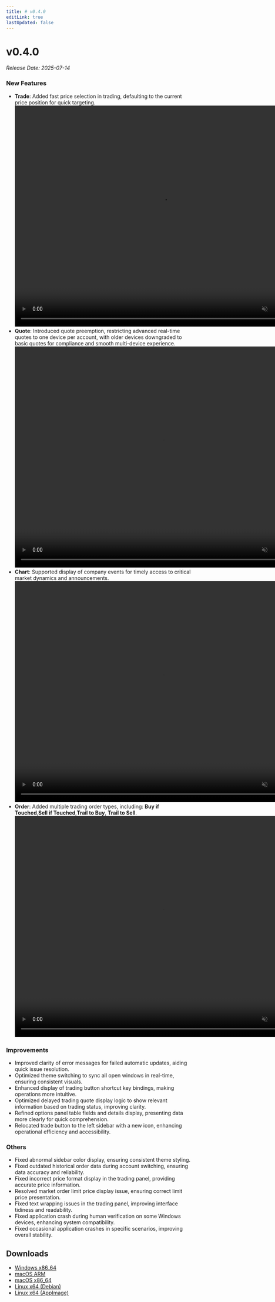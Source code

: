 ```yaml
---
title: # v0.4.0
editLink: true
lastUpdated: false
---
```


# v0.4.0

_Release Date: 2025-07-14_

### New Features

- **Trade**: Added fast price selection in trading, defaulting to the current price position for quick targeting.
  <video src="https://assets.lbctrl.com/uploads/cf3c6511-edf7-4a80-8700-f5568dc8a3da/fast-price.mp4" width="800" height="600" type="video/mp4" autoplay muted loop></video>
- **Quote**: Introduced quote preemption, restricting advanced real-time quotes to one device per account, with older devices downgraded to basic quotes for compliance and smooth multi-device experience.
  <video src="https://assets.lbctrl.com/uploads/097689a8-af6c-4cbe-90b2-cd93eb336cd1/switch-quote-level.mp4" width="800" height="600" type="video/mp4" autoplay muted loop></video>
- **Chart**: Supported display of company events for timely access to critical market dynamics and announcements.
  <video src="https://assets.lbctrl.com/uploads/08420d55-52d9-4bf9-a4f8-3c8352feb733/18028dc5eac56c0ff65fb2d0e2ae9914.mp4" width="800" height="600" type="video/mp4" autoplay muted loop></video>
- **Order**: Added multiple trading order types, including: **Buy if Touched**,**Sell if Touched**,**Trail to Buy**, **Trail to Sell**.
  <video src="https://assets.lbctrl.com/uploads/4ce7fd3c-59c0-4e66-b93f-115c556c1f76/condition-order.mp4" width="800" height="600" type="video/mp4" autoplay muted loop></video>

### Improvements

- Improved clarity of error messages for failed automatic updates, aiding quick issue resolution.
- Optimized theme switching to sync all open windows in real-time, ensuring consistent visuals.
- Enhanced display of trading button shortcut key bindings, making operations more intuitive.
- Optimized delayed trading quote display logic to show relevant information based on trading status, improving clarity.
- Refined options panel table fields and details display, presenting data more clearly for quick comprehension.
- Relocated trade button to the left sidebar with a new icon, enhancing operational efficiency and accessibility.

### Others

- Fixed abnormal sidebar color display, ensuring consistent theme styling.
- Fixed outdated historical order data during account switching, ensuring data accuracy and reliability.
- Fixed incorrect price format display in the trading panel, providing accurate price information.
- Resolved market order limit price display issue, ensuring correct limit price presentation.
- Fixed text wrapping issues in the trading panel, improving interface tidiness and readability.
- Fixed application crash during human verification on some Windows devices, enhancing system compatibility.
- Fixed occasional application crashes in specific scenarios, improving overall stability.

## Downloads

- [Windows x86_64](https://assets.lbkrs.com/github/release/longbridge-desktop/stable/longbridge-v0.4.0-windows-x86_64.exe)
- [macOS ARM](https://assets.lbkrs.com/github/release/longbridge-desktop/stable/longbridge-v0.4.0-macos-aarch64.dmg)
- [macOS x86_64](https://assets.lbkrs.com/github/release/longbridge-desktop/stable/longbridge-v0.4.0-macos-x86_64.dmg)
- [Linux x64 (Debian)](https://assets.lbkrs.com/github/release/longbridge-desktop/stable/longbridge-v0.4.0-linux-x86_64.deb)
- [Linux x64 (AppImage)](https://assets.lbkrs.com/github/release/longbridge-desktop/stable/longbridge-v0.4.0-linux-x86_64.AppImage)
